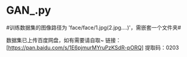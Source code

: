 # GAN_.py

#训练数据集的图像路径为 'face/face/1.jpg(2.jpg....)'，需嵌套一个文件夹#


<hp/>数据集已上传百度网盘，如有需要请自取~
链接：[https://pan.baidu.com/s/1E6pjmurMYruPzKSdR-pORQ] 
提取码：0203
</hp>
